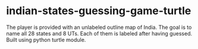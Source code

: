 # indian-states-guessing-game-turtle
The player is provided with an unlabeled outline map of India. The goal is to name all 28 states and 8 UTs. Each of them is labeled after having guessed. Built using python turtle module.
